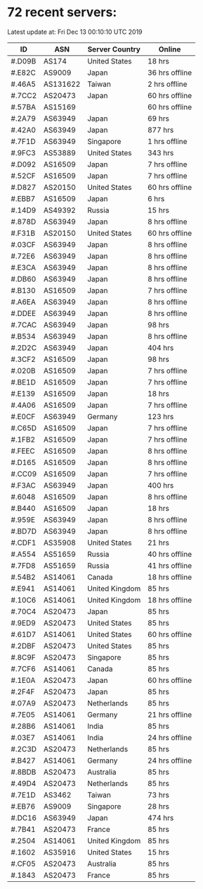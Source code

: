 # 72 recent servers:

Latest update at: Fri Dec 13 00:10:10 UTC 2019

| ID | ASN | Server Country | Online |
| -- | --- | -------------- | ------ |
| #.D09B | AS174 | United States | 18 hrs |
| #.E82C | AS9009 | Japan | 36 hrs offline |
| #.46A5 | AS131622 | Taiwan | 2 hrs offline |
| #.7CC2 | AS20473 | Japan | 60 hrs offline |
| #.57BA | AS15169 |  | 60 hrs offline |
| #.2A79 | AS63949 | Japan | 69 hrs |
| #.42A0 | AS63949 | Japan | 877 hrs |
| #.7F1D | AS63949 | Singapore | 1 hrs offline |
| #.9FC3 | AS53889 | United States | 343 hrs |
| #.D092 | AS16509 | Japan | 7 hrs offline |
| #.52CF | AS16509 | Japan | 7 hrs offline |
| #.D827 | AS20150 | United States | 60 hrs offline |
| #.EBB7 | AS16509 | Japan | 6 hrs |
| #.14D9 | AS49392 | Russia | 15 hrs |
| #.878D | AS63949 | Japan | 8 hrs offline |
| #.F31B | AS20150 | United States | 60 hrs offline |
| #.03CF | AS63949 | Japan | 8 hrs offline |
| #.72E6 | AS63949 | Japan | 8 hrs offline |
| #.E3CA | AS63949 | Japan | 8 hrs offline |
| #.DB60 | AS63949 | Japan | 8 hrs offline |
| #.B130 | AS16509 | Japan | 7 hrs offline |
| #.A6EA | AS63949 | Japan | 8 hrs offline |
| #.DDEE | AS63949 | Japan | 8 hrs offline |
| #.7CAC | AS63949 | Japan | 98 hrs |
| #.B534 | AS63949 | Japan | 8 hrs offline |
| #.2D2C | AS63949 | Japan | 404 hrs |
| #.3CF2 | AS16509 | Japan | 98 hrs |
| #.020B | AS16509 | Japan | 7 hrs offline |
| #.BE1D | AS16509 | Japan | 7 hrs offline |
| #.E139 | AS16509 | Japan | 18 hrs |
| #.4A06 | AS16509 | Japan | 7 hrs offline |
| #.E0CF | AS63949 | Germany | 123 hrs |
| #.C65D | AS16509 | Japan | 7 hrs offline |
| #.1FB2 | AS16509 | Japan | 7 hrs offline |
| #.FEEC | AS16509 | Japan | 8 hrs offline |
| #.D165 | AS16509 | Japan | 8 hrs offline |
| #.CC09 | AS16509 | Japan | 7 hrs offline |
| #.F3AC | AS63949 | Japan | 400 hrs |
| #.6048 | AS16509 | Japan | 8 hrs offline |
| #.B440 | AS16509 | Japan | 18 hrs |
| #.959E | AS63949 | Japan | 8 hrs offline |
| #.BD7D | AS63949 | Japan | 8 hrs offline |
| #.CDF1 | AS35908 | United States | 21 hrs |
| #.A554 | AS51659 | Russia | 40 hrs offline |
| #.7FD8 | AS51659 | Russia | 41 hrs offline |
| #.54B2 | AS14061 | Canada | 18 hrs offline |
| #.E941 | AS14061 | United Kingdom | 85 hrs |
| #.10C6 | AS14061 | United Kingdom | 18 hrs offline |
| #.70C4 | AS20473 | Japan | 85 hrs |
| #.9ED9 | AS20473 | United States | 85 hrs |
| #.61D7 | AS14061 | United States | 60 hrs offline |
| #.2DBF | AS20473 | United States | 85 hrs |
| #.8C9F | AS20473 | Singapore | 85 hrs |
| #.7CF6 | AS14061 | Canada | 85 hrs |
| #.1E0A | AS20473 | Japan | 60 hrs offline |
| #.2F4F | AS20473 | Japan | 85 hrs |
| #.07A9 | AS20473 | Netherlands | 85 hrs |
| #.7E05 | AS14061 | Germany | 21 hrs offline |
| #.28B6 | AS14061 | India | 85 hrs |
| #.03E7 | AS14061 | India | 24 hrs offline |
| #.2C3D | AS20473 | Netherlands | 85 hrs |
| #.B427 | AS14061 | Germany | 24 hrs offline |
| #.8BDB | AS20473 | Australia | 85 hrs |
| #.49D4 | AS20473 | Netherlands | 85 hrs |
| #.7E1D | AS3462 | Taiwan | 73 hrs |
| #.EB76 | AS9009 | Singapore | 28 hrs |
| #.DC16 | AS63949 | Japan | 474 hrs |
| #.7B41 | AS20473 | France | 85 hrs |
| #.2504 | AS14061 | United Kingdom | 85 hrs |
| #.1602 | AS35916 | United States | 15 hrs |
| #.CF05 | AS20473 | Australia | 85 hrs |
| #.1843 | AS20473 | France | 85 hrs |

